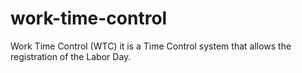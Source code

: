 # work-time-control
Work Time Control (WTC) it is a Time Control system that allows the registration of the Labor Day.
